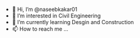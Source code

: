 - 👋 Hi, I’m @naseebkakar01
- 👀 I’m interested in Civil Engineering
- 🌱 I’m currently learning Desgin and Construction
- 📫 How to reach me ...
<!---
naseebkakar01/naseebkakar01 is a ✨ special ✨ repository because its `README.md` (this file) appears on your GitHub profile.
You can click the Preview link to take a look at your changes.
--->
